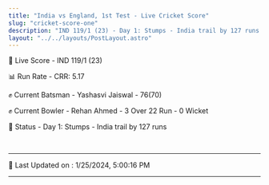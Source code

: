 ```yaml
---
title: "India vs England, 1st Test - Live Cricket Score"
slug: "cricket-score-one"
description: "IND 119/1 (23) - Day 1: Stumps - India trail by 127 runs."
layout: "../../layouts/PostLayout.astro"
---
```


🔴 Live Score - IND 119/1 (23)  

📊 Run Rate - CRR: 5.17  

✊ Current Batsman - Yashasvi Jaiswal - 76(70)  

✊ Current Bowler - Rehan Ahmed - 3 Over 22 Run - 0 Wicket  

📑 Status - Day 1: Stumps - India trail by 127 runs

<br />

***

📝 Last Updated on : 1/25/2024, 5:00:16 PM

***

